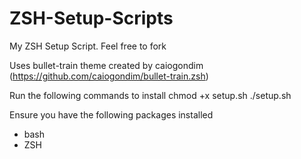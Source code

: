 # ZSH-Setup-Scripts
My ZSH Setup Script. Feel free to fork

Uses bullet-train theme created by caiogondim (https://github.com/caiogondim/bullet-train.zsh)

Run the following commands to install
    chmod +x setup.sh
    ./setup.sh

Ensure you have the following packages installed
* bash
* ZSH
